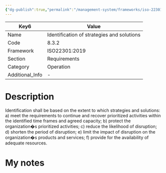 ```yaml
---
{"dg-publish":true,"permalink":"/management-system/frameworks/iso-22301-2019/iso-22301-2019-8-3-2/","tags":["requirement"],"noteIcon":"1"}
---
```



<div><table class="dataview table-view-table"><thead class="table-view-thead"><tr class="table-view-tr-header"><th class="table-view-th"><span>Key</span><span class="dataview small-text">6</span></th><th class="table-view-th"><span>Value</span></th></tr></thead><tbody class="table-view-tbody"><tr><td><span>Name</span></td><td><span>Identification of strategies and solutions</span></td></tr><tr><td><span>Code</span></td><td><span>8.3.2</span></td></tr><tr><td><span>Framework</span></td><td><span>ISO22301:2019</span></td></tr><tr><td><span>Section</span></td><td><span>Requirements</span></td></tr><tr><td><span>Category</span></td><td><span>Operation</span></td></tr><tr><td><span>Additional_Info</span></td><td><span>-</span></td></tr></tbody></table></div>

# Description

Identification shall be based on the extent to which strategies and solutions: a) meet the requirements to continue and recover prioritized activities within the identified time frames and agreed capacity; b) protect the organization�s prioritized activities; c) reduce the likelihood of disruption; d) shorten the period of disruption; e) limit the impact of disruption on the organization�s products and services; f) provide for the availability of adequate resources. 

# My notes
